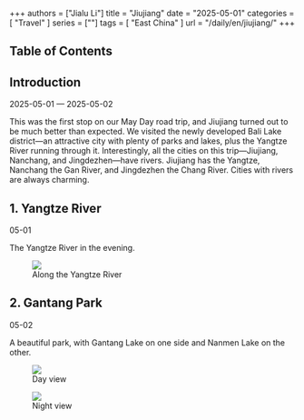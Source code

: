 +++
authors = ["Jialu Li"]
title = "Jiujiang"
date = "2025-05-01"
categories = [
    "Travel"
]
series = [""]
tags = [
    "East China"
]
url = "/daily/en/jiujiang/"
+++
<!DOCTYPE html>
<html lang="en">
<head>
    <meta charset="UTF-8">
    <meta name="viewport" content="width=device-width, initial-scale=1.0">
    <link rel="stylesheet" href="/assets/css/styles.css"> 
    <script src="/assets/js/toc.js"></script>    
</head>
<body>
    <article>
        <nav>
            <h2>Table of Contents</h2>
            <ul id="toc">
                <!-- TOC items will be dynamically generated here -->
            </ul>
        </nav>
        <section>
            <h2>Introduction</h2>
            <p>2025-05-01 — 2025-05-02</p>
            <p>This was the first stop on our May Day road trip, and Jiujiang turned out to be much better than expected. We visited the newly developed Bali Lake district—an attractive city with plenty of parks and lakes, plus the Yangtze River running through it.  
            Interestingly, all the cities on this trip—Jiujiang, Nanchang, and Jingdezhen—have rivers. Jiujiang has the Yangtze, Nanchang the Gan River, and Jingdezhen the Chang River. Cities with rivers are always charming.</p>
        </section>
        <section>
            <h2>1. Yangtze River</h2>
            <p>05-01 <i class="fas fa-sun"></i></p>
            <p>The Yangtze River in the evening.</p>
            <div class="container">
                <div class="image">
                    <figure>
                        <a data-fancybox="gallery" href="/images/daily-travel/jiujiang1.png">
                            <img src="/images/daily-travel/jiujiang1.png" loading="lazy">
                        </a>
                        <figcaption>Along the Yangtze River</figcaption>
                    </figure>
                </div>
            </div>
        </section>
        <section>
            <h2>2. Gantang Park</h2>
            <p>05-02 <i class="fas fa-sun"></i></p>
            <p>A beautiful park, with Gantang Lake on one side and Nanmen Lake on the other.</p>
            <div class="container">
                <div class="image">
                    <figure>
                        <a data-fancybox="gallery" href="/images/daily-travel/jiujiang3.png">
                            <img src="/images/daily-travel/jiujiang3.png" loading="lazy">
                        </a>
                        <figcaption>Day view</figcaption>
                    </figure>
                </div>
            </div>
            <div class="container">
                <div class="image">
                    <figure>
                        <a data-fancybox="gallery" href="/images/daily-travel/jiujiang2.png">
                            <img src="/images/daily-travel/jiujiang2.png" loading="lazy">
                        </a>
                        <figcaption>Night view</figcaption>
                    </figure>
                </div>
            </div>
        </section>
    </article>
</body>
</html>
